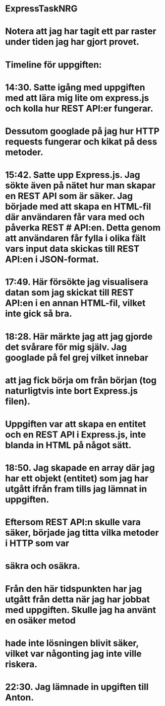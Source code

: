 # ExpressTaskNRG
#
# Notera att jag har tagit ett par raster under tiden jag har gjort provet. 
#
# Timeline för uppgiften:
#
# 14:30. Satte igång med uppgiften med att lära mig lite om express.js och kolla hur REST API:er fungerar. 
#         Dessutom googlade på jag hur HTTP requests fungerar och kikat på dess metoder.
#
# 15:42. Satte upp Express.js. Jag sökte även på nätet hur man skapar en REST API som är säker. Jag började med att skapa en HTML-fil där användaren får vara med och påverka REST #        API:en. Detta genom att användaren får fylla i olika fält vars input data skickas till REST API:en i JSON-format.
#
# 17:49. Här försökte jag visualisera datan som jag skickat till REST API:en i en annan HTML-fil, vilket inte gick så bra.
#
# 18:28. Här märkte jag att jag gjorde det svårare för mig själv. Jag googlade på fel grej vilket innebar 
#         att jag fick börja om från början (tog naturligtvis inte bort Express.js filen). 
#         Uppgiften var att skapa en entitet och en REST API i Express.js, inte blanda in HTML på något sätt. 
#
# 18:50. Jag skapade en array där jag har ett objekt (entitet) som jag har utgått ifrån fram tills jag lämnat in uppgiften. 
#         Eftersom REST API:n skulle vara säker, började jag titta vilka metoder i HTTP som var 
#          säkra och osäkra.
#         Från den här tidspunkten har jag utgått från detta när jag har jobbat med uppgiften. Skulle jag ha använt en osäker metod
#         hade inte lösningen blivit säker, vilket var någonting jag inte ville riskera. 
# 22:30. Jag lämnade in upgiften till Anton.
#
#
